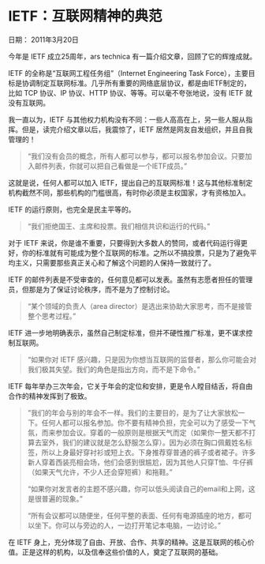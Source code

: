 # IETF：互联网精神的典范

日期： 2011年3月20日

今年是 IETF 成立25周年，ars technica 有一篇介绍文章，回顾了它的辉煌成就。

IETF 的全称是“互联网工程任务组”（Internet Engineering Task Force），主要目标是协调制定互联网标准。几乎所有重要的网络底层协议，都是由IETF制定的，比如 TCP 协议、IP 协议、HTTP 协议、等等。可以毫不夸张地说，没有 IETF 就没有互联网。

我一直以为，IETF 与其他权力机构没有不同：一些人高高在上，另一些人服从指挥。但是，读完介绍文章以后，我震惊了，IETF 居然是网友自发组织，并且自我管理的！

> “我们没有会员的概念，所有人都可以参与，都可以报名参加会议。只要加入邮件列表，你就可以把自己看做是一个IETF成员。”

这就是说，任何人都可以加入 IETF，提出自己的互联网标准！这与其他标准制定机构截然不同，那些机构的门槛很高，有时你必须是主权国家，才有资格加入。

IETF 的运行原则，也完全是民主平等的。

> “我们拒绝国王、主席和投票。我们相信共识和运行的代码。”

对于 IETF 来说，你是谁不重要，只要得到大多数人的赞同，或者代码运行得更好，你的标准就有可能成为整个互联网的标准。之所以不搞投票，只是为了避免平均主义，只需要那些真正关心和了解这个问题的人保持一致就行了。

IETF 的邮件列表是不受审查的，任何意见都可以发表。虽然有志愿者担任的管理员，但那是为了保证讨论秩序，而不是为了控制讨论。

> “某个领域的负责人（area director）是选出来协助大家思考，而不是接管整个思考过程。”

IETF 进一步地明确表示，虽然自己制定标准，但并不硬性推广标准，更不谋求控制互联网。

> “如果你对 IETF 感兴趣，只是因为你想当互联网的监督者，那么你可能会对我们极其失望。我们的角色是指出方向，而不是下命令。”

IETF 每年举办三次年会，它关于年会的定位和安排，更是令人瞠目结舌，将自由合作的精神发挥到了极致。

> ”我们的年会与别的年会不一样。我们的主要目的，是为了让大家放松一下。任何人都可以报名参加。你不要有精神负担，完全可以为了感受一下气氛，而来参加会议。穿着的一般原则是根据天气而定（如果你一整天都不打算去室外，我们的建议就是怎么舒服怎么穿）。因为必须在胸口佩戴姓名标签，所以上身最好穿衬衫或短上衣。下身推荐穿普通的裤子或者裙子。许多新人穿着西装亮相会场，他们会感到很尴尬，因为其他人只穿T恤、牛仔裤（如果天气允许，不少人还会穿短裤）和拖鞋。”
>
> “如果你对发言者的主题不感兴趣，你可以低头阅读自己的email和上网，这是很普遍的现象。”
>
> “所有会议都可以随便坐，任何平整的表面、任何有电源插座的地方，都可以坐下。你可以与旁边的人，一边打开笔记本电脑，一边讨论。”

在 IETF 身上，充分体现了自由、开放、合作、共享的精神。这是互联网的核心价值。正是这样的机构，以及信奉这些价值的人，奠定了互联网的基础。

